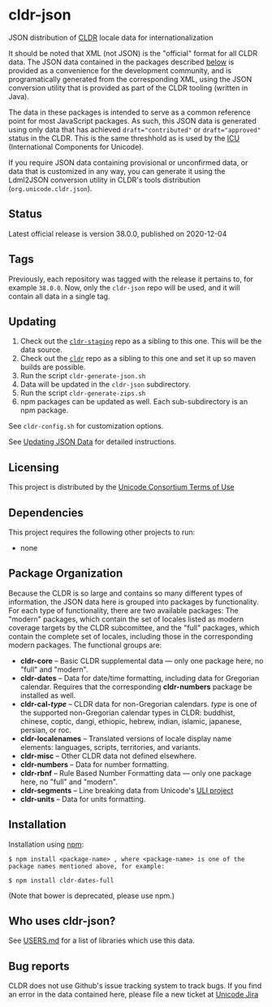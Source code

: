# cldr-json

JSON distribution of [CLDR](http://cldr.unicode.org/) locale data for internationalization

It should be noted that XML (not JSON) is the "official" format for all CLDR data.  The
JSON data contained in the packages described [below](#package-organization) is provided
as a convenience for the development community, and is programatically generated from the
corresponding XML, using the JSON conversion utility that is provided as part of the CLDR
tooling (written in Java).

The data in these packages is intended to serve as a common reference point for most
JavaScript packages. As such, this JSON data is generated using only data that has achieved
`draft="contributed"` or `draft="approved"` status in the CLDR. This is the same threshhold
as is used by the [ICU](http://icu-project.org) (International Components for Unicode).

If you require JSON data containing provisional or unconfirmed data, or data that is customized
in any way, you can generate it using the Ldml2JSON conversion utility in CLDR's tools
distribution (`org.unicode.cldr.json`).

## Status
Latest official release is version 38.0.0, published on 2020-12-04

## Tags

Previously, each repository was tagged with the release it pertains to, for example `38.0.0`.
Now, only the `cldr-json` repo will be used, and it will contain all data in a single tag.

## Updating

1. Check out the [`cldr-staging`](https://github.com/unicode-org/cldr-staging) repo as a sibling to this one. This will be the data source.
2. Check out the [`cldr`](https://github.com/unicode-org/cldr) repo as a sibling to this one and set it up so maven builds are possible.
3. Run the script `cldr-generate-json.sh`
4. Data will be updated in the `cldr-json` subdirectory.
5. Run the script `cldr-generate-zips.sh`
6. npm packages can be updated as well. Each sub-subdirectory is an npm package.

See `cldr-config.sh` for customization options.

See [Updating JSON Data](http://cldr.unicode.org/development/updating-codes/updating-json-data)
for detailed instructions.

## Licensing

This project is distributed by the [Unicode Consortium Terms of Use](http://unicode.org/repos/cldr/trunk/unicode-license.txt)

## Dependencies

This project requires the following other projects to run:
 * none

## Package Organization

Because the CLDR is so large and contains so many different types of information, the JSON data
here is grouped into packages by functionality. For each type of functionality, there are two
available packages: The "modern" packages, which contain the set of locales listed as modern
coverage targets by the CLDR subcomittee, and the "full" packages, which contain the complete
set of locales, including those in the corresponding modern packages. The functional groups are:

 - **cldr-core**        – Basic CLDR supplemental data — only one package here, no "full" and "modern".
 - **cldr-dates**       – Data for date/time formatting, including data for Gregorian calendar.
Requires that the corresponding **cldr-numbers** package be installed as well.
 - **cldr-cal-_type_**      – CLDR data for non-Gregorian calendars. _type_ is one of the supported non-Gregorian calendar types in CLDR: buddhist, chinese, coptic, dangi, ethiopic, hebrew, indian, islamic, japanese, persian, or roc.
 - **cldr-localenames** – Translated versions of locale display name elements: languages, scripts, territories, and variants.
 - **cldr-misc**        – Other CLDR data not defined elsewhere.
 - **cldr-numbers**     – Data for number formatting.
 - **cldr-rbnf**        – Rule Based Number Formatting data — only one package here, no "full" and "modern".
 - **cldr-segments**    – Line breaking data from Unicode's [ULI project](http://uli.unicode.org/)
 - **cldr-units**       – Data for units formatting.

## Installation

Installation using [npm](https://www.npmjs.com):

    $ npm install <package-name> , where <package-name> is one of the package names mentioned above, for example:

    $ npm install cldr-dates-full

(Note that bower is deprecated, please use npm.)

## Who uses cldr-json?

See [USERS.md](./USERS.md) for a list of libraries
which use this data.

## Bug reports

CLDR does not use Github's issue tracking system to track bugs.  If you find an error in
the data contained here, please file a new ticket at [Unicode Jira](https://unicode-org.atlassian.net/projects/CLDR/issues)
